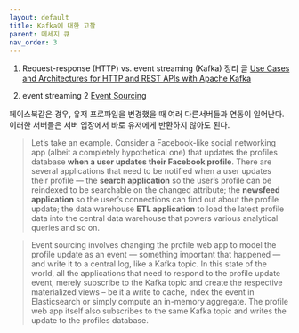 ```yaml
---
layout: default
title: Kafka에 대한 고찰
parent: 메세지 큐
nav_order: 3
---
```


1. Request-response (HTTP) vs. event streaming (Kafka) 정리 글
[Use Cases and Architectures for HTTP and REST APIs with Apache Kafka](https://www.confluent.io/blog/http-and-rest-api-use-cases-and-architecture-with-apache-kafka/)

2. event streaming 2
[Event Sourcing](https://www.confluent.io/blog/event-sourcing-cqrs-stream-processing-apache-kafka-whats-connection/)

페이스북같은 경우, 유저 프로파일을 변경했을 때 여러 다른서버들과 연동이 일어난다. 이러한 서버들은 서버 입장에서 바로 유저에게 반환하지 않아도 된다.
> Let’s take an example. Consider a Facebook-like social networking app (albeit a completely hypothetical one) that updates the profiles database **when a user updates their Facebook profile**. There are several applications that need to be notified when a user updates their profile — the **search application** so the user’s profile can be reindexed to be searchable on the changed attribute; the **newsfeed application** so the user’s connections can find out about the profile update; the data warehouse **ETL application** to load the latest profile data into the central data warehouse that powers various analytical queries and so on.


> Event sourcing involves changing the profile web app to model the profile update as an event — something important that happened — and write it to a central log, like a Kafka topic. In this state of the world, all the applications that need to respond to the profile update event, merely subscribe to the Kafka topic and create the respective materialized views – be it a write to cache, index the event in Elasticsearch or simply compute an in-memory aggregate. The profile web app itself also subscribes to the same Kafka topic and writes the update to the profiles database.

